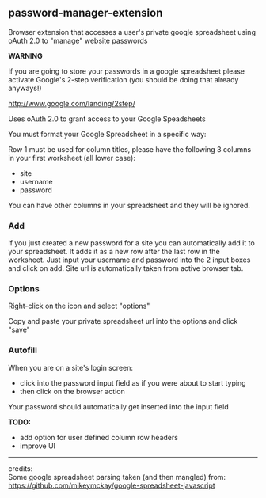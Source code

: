 password-manager-extension
--------------------------

Browser extension that accesses a user's private google spreadsheet using oAuth 2.0 to "manage" website passwords

**WARNING**

If you are going to store your passwords in a google spreadsheet please activate Google's 2-step verification (you should be doing that already anyways!)

http://www.google.com/landing/2step/

Uses oAuth 2.0 to grant access to your Google Speadsheets

You must format your Google Spreadsheet in a specific way:

  Row 1 must be used for column titles, please have the following 3 columns in your first worksheet (all lower case):
  * site
  * username
  * password

You can have other columns in your spreadsheet and they will be ignored.  

### Add

if you just created a new password for a site you can automatically add it to your spreadsheet.  It adds it as a new row after the last row in the worksheet.  Just input your username and password into the 2 input boxes and click on add.  Site url is automatically taken from active browser tab.


### Options

Right-click on the icon and select "options"

Copy and paste your private spreadsheet url into the options and click "save"

### Autofill

  When you are on a site's login screen:
  * click into the password input field as if you were about to start typing
  * then click on the browser action 

Your password should automatically get inserted into the input field

**TODO:**
* add option for user defined column row headers
* improve UI

----

credits:  
Some google spreadsheet parsing taken (and then mangled) from:  
https://github.com/mikeymckay/google-spreadsheet-javascript

